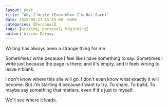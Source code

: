 ```yaml
---
layout: post
title: "Why I Write (Even When I'm Not Sure)"
date: 2025-04-27 15:45:00 -0400
categories: [Personal]
tags: [writing, personal, beginning]
author: Atrion Darnay
---
```


Writing has always been a strange thing for me.

Sometimes I write because I feel like I have something to say. Sometimes I write just because the page is there, and it's empty, and it feels wrong to leave it blank.

I don't know where this site will go. I don't even know what exactly it will become. But I'm starting it because I want to try. To share. To build. To maybe say something that matters, even if it's just to myself.

We'll see where it leads.
